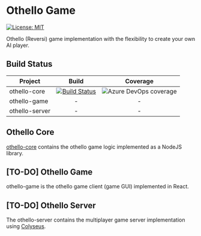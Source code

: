 # Othello Game

[![License: MIT](https://img.shields.io/badge/License-MIT-green.svg)](https://opensource.org/licenses/MIT)

Othello (Reversi) game implementation with the flexibility to create your own AI player.

## Build Status

| Project | Build | Coverage |
| ------------- | :-------------: | :-------------: |
| othello-core | [![Build Status](https://dev.azure.com/felipeap92/Othello%20Game/_apis/build/status/othello-core?branchName=master)](https://dev.azure.com/felipeap92/Othello%20Game/_build/latest?definitionId=2&branchName=master) | ![Azure DevOps coverage](https://img.shields.io/azure-devops/coverage/felipeap92/Othello%20Game/2)
| othello-game | - | - |
| othello-server | - | - |

## Othello Core

[othello-core](./othello-core) contains the othello game logic implemented as a NodeJS library.

## [TO-DO] Othello Game

othello-game is the othello game client (game GUI) implemented in React.

## [TO-DO] Othello Server

The othello-server contains the multiplayer game server implementation using [Colyseus](https://github.com/colyseus/colyseus).
